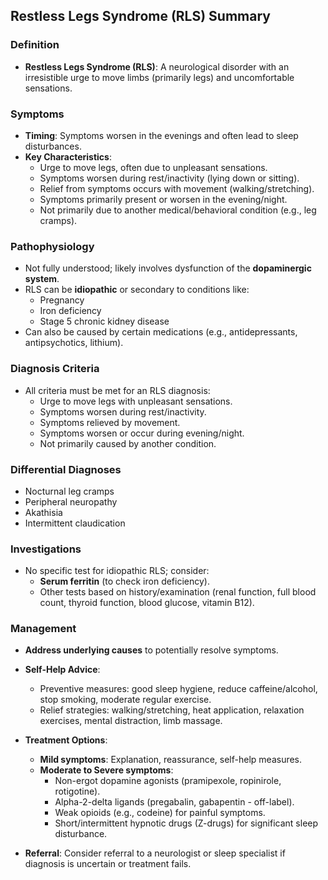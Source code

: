 ## Restless Legs Syndrome (RLS) Summary

### Definition
- **Restless Legs Syndrome (RLS)**: A neurological disorder with an irresistible urge to move limbs (primarily legs) and uncomfortable sensations.

### Symptoms
- **Timing**: Symptoms worsen in the evenings and often lead to sleep disturbances.
- **Key Characteristics**:
  - Urge to move legs, often due to unpleasant sensations.
  - Symptoms worsen during rest/inactivity (lying down or sitting).
  - Relief from symptoms occurs with movement (walking/stretching).
  - Symptoms primarily present or worsen in the evening/night.
  - Not primarily due to another medical/behavioral condition (e.g., leg cramps).

### Pathophysiology
- Not fully understood; likely involves dysfunction of the **dopaminergic system**.
- RLS can be **idiopathic** or secondary to conditions like:
  - Pregnancy
  - Iron deficiency
  - Stage 5 chronic kidney disease
- Can also be caused by certain medications (e.g., antidepressants, antipsychotics, lithium).

### Diagnosis Criteria
- All criteria must be met for an RLS diagnosis:
  - Urge to move legs with unpleasant sensations.
  - Symptoms worsen during rest/inactivity.
  - Symptoms relieved by movement.
  - Symptoms worsen or occur during evening/night.
  - Not primarily caused by another condition.

### Differential Diagnoses
- Nocturnal leg cramps
- Peripheral neuropathy
- Akathisia
- Intermittent claudication

### Investigations
- No specific test for idiopathic RLS; consider:
  - **Serum ferritin** (to check iron deficiency).
  - Other tests based on history/examination (renal function, full blood count, thyroid function, blood glucose, vitamin B12).

### Management
- **Address underlying causes** to potentially resolve symptoms.
- **Self-Help Advice**:
  - Preventive measures: good sleep hygiene, reduce caffeine/alcohol, stop smoking, moderate regular exercise.
  - Relief strategies: walking/stretching, heat application, relaxation exercises, mental distraction, limb massage.
  
- **Treatment Options**:
  - **Mild symptoms**: Explanation, reassurance, self-help measures.
  - **Moderate to Severe symptoms**: 
    - Non-ergot dopamine agonists (pramipexole, ropinirole, rotigotine).
    - Alpha-2-delta ligands (pregabalin, gabapentin - off-label).
    - Weak opioids (e.g., codeine) for painful symptoms.
    - Short/intermittent hypnotic drugs (Z-drugs) for significant sleep disturbance.
  
- **Referral**: Consider referral to a neurologist or sleep specialist if diagnosis is uncertain or treatment fails.